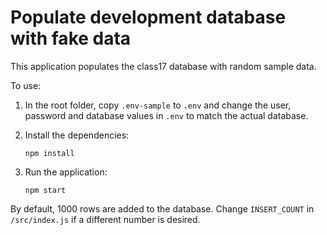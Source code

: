 # Populate development database with fake data

This application populates the class17 database with random sample data.

To use:

1. In the root folder, copy `.env-sample` to `.env` and change the user, password and database values in `.env` to match the actual database.

2. Install the dependencies:

   ```
   npm install
   ```

3. Run the application:

   ```
   npm start
   ```

By default, 1000 rows are added to the database. Change `INSERT_COUNT` in `/src/index.js` if a different number is desired.
